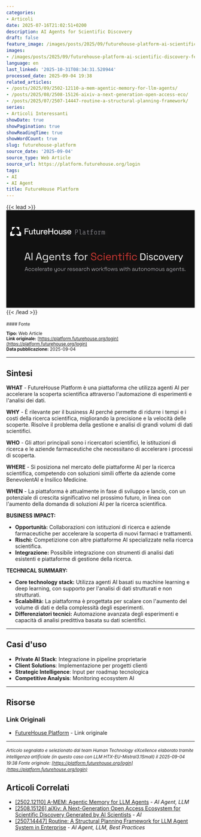 ```yaml
---
categories:
- Articoli
date: 2025-07-16T21:02:51+0200
description: AI Agents for Scientific Discovery
draft: false
feature_image: /images/posts/2025/09/futurehouse-platform-ai-scientific-discovery-featured.webp
images:
- /images/posts/2025/09/futurehouse-platform-ai-scientific-discovery-featured.webp
language: en
last_linked: '2025-10-31T08:34:31.520944'
processed_date: 2025-09-04 19:38
related_articles:
- /posts/2025/09/2502-12110-a-mem-agentic-memory-for-llm-agents/
- /posts/2025/08/2508-15126-aixiv-a-next-generation-open-access-eco/
- /posts/2025/07/2507-14447-routine-a-structural-planning-framework/
series:
- Articoli Interessanti
showDate: true
showPagination: true
showReadingTime: true
showWordCount: true
slug: futurehouse-platform
source_date: '2025-09-04'
source_type: Web Article
source_url: https://platform.futurehouse.org/login
tags:
- AI
- AI Agent
title: FutureHouse Platform
---
```


{{< lead >}}
![Featured image](/images/posts/2025/09/futurehouse-platform-ai-scientific-discovery-featured.webp)
{{< /lead >}}

<small>
#### Fonte

**Tipo:** Web Article  
**Link originale:** [https://platform.futurehouse.org/login](https://platform.futurehouse.org/login)  
**Data pubblicazione:** 2025-09-04

</small>

---

## Sintesi

**WHAT** - FutureHouse Platform è una piattaforma che utilizza agenti AI per accelerare la scoperta scientifica attraverso l'automazione di esperimenti e l'analisi dei dati.

**WHY** - È rilevante per il business AI perché permette di ridurre i tempi e i costi della ricerca scientifica, migliorando la precisione e la velocità delle scoperte. Risolve il problema della gestione e analisi di grandi volumi di dati scientifici.

**WHO** - Gli attori principali sono i ricercatori scientifici, le istituzioni di ricerca e le aziende farmaceutiche che necessitano di accelerare i processi di scoperta.

**WHERE** - Si posiziona nel mercato delle piattaforme AI per la ricerca scientifica, competendo con soluzioni simili offerte da aziende come BenevolentAI e Insilico Medicine.

**WHEN** - La piattaforma è attualmente in fase di sviluppo e lancio, con un potenziale di crescita significativo nel prossimo futuro, in linea con l'aumento della domanda di soluzioni AI per la ricerca scientifica.

**BUSINESS IMPACT:**
- **Opportunità:** Collaborazioni con istituzioni di ricerca e aziende farmaceutiche per accelerare la scoperta di nuovi farmaci e trattamenti.
- **Rischi:** Competizione con altre piattaforme AI specializzate nella ricerca scientifica.
- **Integrazione:** Possibile integrazione con strumenti di analisi dati esistenti e piattaforme di gestione della ricerca.

**TECHNICAL SUMMARY:**
- **Core technology stack:** Utilizza agenti AI basati su machine learning e deep learning, con supporto per l'analisi di dati strutturati e non strutturati.
- **Scalabilità:** La piattaforma è progettata per scalare con l'aumento del volume di dati e della complessità degli esperimenti.
- **Differenziatori tecnici:** Automazione avanzata degli esperimenti e capacità di analisi predittiva basata su dati scientifici.

---

## Casi d'uso

- **Private AI Stack**: Integrazione in pipeline proprietarie
- **Client Solutions**: Implementazione per progetti clienti
- **Strategic Intelligence**: Input per roadmap tecnologica
- **Competitive Analysis**: Monitoring ecosystem AI

---



## Risorse

### Link Originali
- [FutureHouse Platform](https://platform.futurehouse.org/login) - Link originale


---

*<small>Articolo segnalato e selezionato dal team Human Technology eXcellence elaborato tramite intelligenza artificiale (in questo caso con LLM HTX-EU-Mistral3.1Small) il 2025-09-04 19:38
Fonte originale: [https://platform.futurehouse.org/login](https://platform.futurehouse.org/login)</small>*

## Articoli Correlati

- [[2502.12110] A-MEM: Agentic Memory for LLM Agents](/posts/2025/09/2502-12110-a-mem-agentic-memory-for-llm-agents/) - *AI Agent, LLM*
- [[2508.15126] aiXiv: A Next-Generation Open Access Ecosystem for Scientific Discovery Generated by AI Scientists](/posts/2025/08/2508-15126-aixiv-a-next-generation-open-access-eco/) - *AI*
- [[2507.14447] Routine: A Structural Planning Framework for LLM Agent System in Enterprise](/posts/2025/07/2507-14447-routine-a-structural-planning-framework/) - *AI Agent, LLM, Best Practices*
